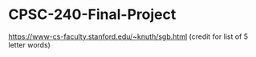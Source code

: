# CPSC-240-Final-Project
https://www-cs-faculty.stanford.edu/~knuth/sgb.html (credit for list of 5 letter words)